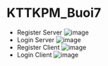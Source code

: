 # KTTKPM_Buoi7
- Register Server
![image](https://user-images.githubusercontent.com/99623646/197416662-8362ffd7-1b4d-435c-9306-d2d2fa5ac352.png)
- Login Server 
![image](https://user-images.githubusercontent.com/99623646/197416716-3b106e5d-6a04-47e6-bacb-56964f93fa08.png)
- Register Client
![image](https://user-images.githubusercontent.com/99623646/197416678-c80bbaaf-3506-47ea-a06e-3068af94314c.png)
- Login Client
![image](https://user-images.githubusercontent.com/99623646/197416988-a9a17e02-f5fe-4910-8dfe-4ea8a8c65856.png)

